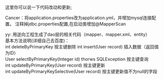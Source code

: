 这里你可以说一下代码改动和更新;

Cancer：将application.properties改为application.yml，并增加mysql连接配置。
        注释掉jdbc.properties配置,在启动类增加@MapperScan
        
yy: 用逆向工程生成了dao层的相关代码（mapper、mapper.xml、entity）  
基本方法说明(详细自己去百度)：  
int deleteByPrimaryKey 按主键删除 
int insert(User record) 	插入数据（返回值为ID）  
User selectByPrimaryKey(Integer id) thorws SQLException	按主键查询  
int updateByPrimaryKey(User record) 	按主键更新  
int updateByPrimaryKeySelective(User record) 	按主键更新值不为null的字段
